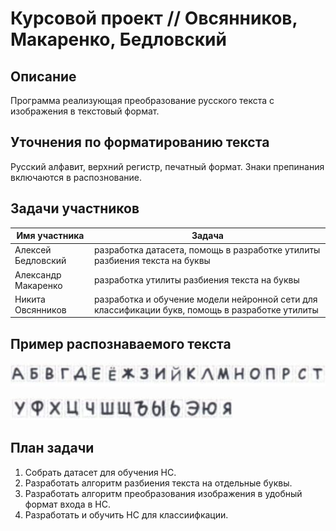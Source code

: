 # Курсовой проект // Овсянников, Макаренко, Бедловский   

## Описание 
Программа реализующая преобразование русского текста с изображения в текстовый формат.
## Уточнения по форматированию текста 
Русский алфавит, верхний регистр, печатный формат. Знаки препинания включаются в распознование.  
## Задачи участников
| Имя участника | Задача |
| ------------ | ------------- | 
| Алексей Бедловский | разработка датасета, помощь в разработке утилиты разбиения текста на буквы | 
| Александр Макаренко | разработка утилиты разбиения текста на буквы | 
| Никита Овсянников | разработка и обучение модели нейронной сети для классификации букв, помощь в разработке утилиты |
## Пример распознаваемого текста

![буквы](./images/image1.png)

![буквы](./images/image2.png)

## План задачи 

1. Собрать датасет для обучения НС.
2. Разработать алгоритм разбиения текста на отдельные буквы. 
3. Разработать алгоритм преобразования изображения в удобный формат входа в НС.
4. Разработать и обучить НС для классиифкации.
